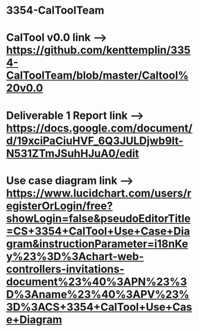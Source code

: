 # 3354-CalToolTeam

# CalTool v0.0 link --> https://github.com/kenttemplin/3354-CalToolTeam/blob/master/Caltool%20v0.0

# Deliverable 1 Report link --> https://docs.google.com/document/d/19xciPaCiuHVF_6Q3JULDjwb9It-N531ZTmJSuhHJuA0/edit

# Use case diagram link -->  https://www.lucidchart.com/users/registerOrLogin/free?showLogin=false&pseudoEditorTitle=CS+3354+CalTool+Use+Case+Diagram&instructionParameter=i18nKey%23%3D%3Achart-web-controllers-invitations-document%23%40%3APN%23%3D%3Aname%23%40%3APV%23%3D%3ACS+3354+CalTool+Use+Case+Diagram
